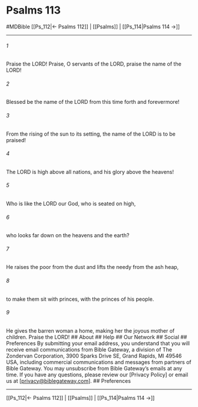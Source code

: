 # Psalms 113
#MDBible
[[Ps_112|← Psalms 112]] | [[Psalms]] | [[Ps_114|Psalms 114 →]]

***




###### 1 

Praise the LORD! Praise, O servants of the LORD, praise the name of the LORD! 



###### 2 

Blessed be the name of the LORD from this time forth and forevermore! 



###### 3 

From the rising of the sun to its setting, the name of the LORD is to be praised! 



###### 4 

The LORD is high above all nations, and his glory above the heavens! 



###### 5 

Who is like the LORD our God, who is seated on high, 



###### 6 

who looks far down on the heavens and the earth? 



###### 7 

He raises the poor from the dust and lifts the needy from the ash heap, 



###### 8 

to make them sit with princes, with the princes of his people. 



###### 9 

He gives the barren woman a home, making her the joyous mother of children. Praise the LORD! ## About ## Help ## Our Network ## Social ## Preferences By submitting your email address, you understand that you will receive email communications from Bible Gateway, a division of The Zondervan Corporation, 3900 Sparks Drive SE, Grand Rapids, MI 49546 USA, including commercial communications and messages from partners of Bible Gateway. You may unsubscribe from Bible Gateway&rsquo;s emails at any time. If you have any questions, please review our [Privacy Policy] or email us at [privacy@biblegateway.com]. ## Preferences

***

[[Ps_112|← Psalms 112]] | [[Psalms]] | [[Ps_114|Psalms 114 →]]
